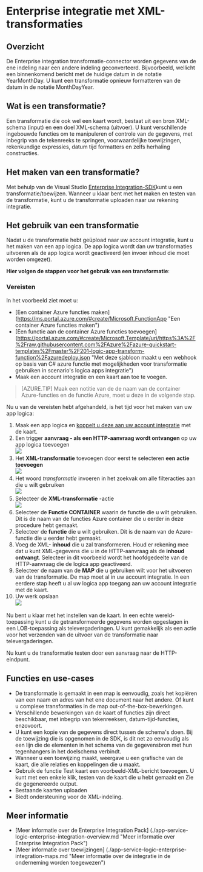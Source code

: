 <properties 
    pageTitle="Overzicht van Enterprise Integration Pack | Microsoft Azure App Service | Microsoft Azure" 
    description="Gebruik de functies van Enterprise Integration Pack business proces van integratie en scenario's met Microsoft Azure App-service inschakelen" 
    services="logic-apps" 
    documentationCenter=".net,nodejs,java"
    authors="msftman" 
    manager="erikre" 
    editor="cgronlun"/>

<tags 
    ms.service="logic-apps" 
    ms.workload="integration" 
    ms.tgt_pltfrm="na" 
    ms.devlang="na" 
    ms.topic="article" 
    ms.date="07/08/2016" 
    ms.author="deonhe"/>

# <a name="enterprise-integration-with-xml-transforms"></a>Enterprise integratie met XML-transformaties

## <a name="overview"></a>Overzicht
De Enterprise integration transformatie-connector worden gegevens van de ene indeling naar een andere indeling geconverteerd. Bijvoorbeeld, wellicht een binnenkomend bericht met de huidige datum in de notatie YearMonthDay. U kunt een transformatie opnieuw formatteren van de datum in de notatie MonthDayYear.

## <a name="what-does-a-transform-do"></a>Wat is een transformatie?
Een transformatie die ook wel een kaart wordt, bestaat uit een bron XML-schema (input) en een doel XML-schema (uitvoer). U kunt verschillende ingebouwde functies om te manipuleren of controle van de gegevens, met inbegrip van de tekenreeks te springen, voorwaardelijke toewijzingen, rekenkundige expressies, datum tijd formatters en zelfs herhaling constructies.

## <a name="how-to-create-a-transform"></a>Het maken van een transformatie?
Met behulp van de Visual Studio [Enterprise Integration-SDK](https://aka.ms/vsmapsandschemas)kunt u een transformatie/toewijzen. Wanneer u klaar bent met het maken en testen van de transformatie, kunt u de transformatie uploaden naar uw rekening integratie. 

## <a name="how-to-use-a-transform"></a>Het gebruik van een transformatie
Nadat u de transformatie hebt geüpload naar uw account integratie, kunt u het maken van een app logica. De app logica wordt dan uw transformaties uitvoeren als de app logica wordt geactiveerd (en invoer inhoud die moet worden omgezet).

**Hier volgen de stappen voor het gebruik van een transformatie**:

### <a name="prerequisites"></a>Vereisten 
In het voorbeeld ziet moet u:  

-  [Een container Azure functies maken] (https://ms.portal.azure.com/#create/Microsoft.FunctionApp "Een container Azure functies maken")  
-  [Een functie aan de container Azure functies toevoegen] (https://portal.azure.com/#create/Microsoft.Template/uri/https%3A%2F%2Fraw.githubusercontent.com%2FAzure%2Fazure-quickstart-templates%2Fmaster%2F201-logic-app-transform-function%2Fazuredeploy.json "Met deze sjabloon maakt u een webhook op basis van C# azure functie met mogelijkheden voor transformatie gebruiken in scenario's logica apps integratie")    
-  Maak een account integratie en een kaart aan toe te voegen.  

>[AZURE.TIP] Maak een notitie van de de naam van de container Azure-functies en de functie Azure, moet u deze in de volgende stap.  

Nu u van de vereisten hebt afgehandeld, is het tijd voor het maken van uw app logica:  

1. Maak een app logica en [koppelt u deze aan uw account integratie](./app-service-logic-enterprise-integration-accounts.md "meer een integratie-account aan een app logica te koppelen") met de kaart.
2. Een trigger **aanvraag - als een HTTP-aanvraag wordt ontvangen** op uw app logica toevoegen  
![](./media/app-service-logic-enterprise-integration-transforms/transform-1.png)    
3. Het **XML-transformatie** toevoegen door eerst te selecteren **een actie toevoegen**   
![](./media/app-service-logic-enterprise-integration-transforms/transform-2.png)   
4. Het woord *transformatie* invoeren in het zoekvak om alle filteracties aan die u wilt gebruiken  
![](./media/app-service-logic-enterprise-integration-transforms/transform-3.png)  
5. Selecteer de **XML-transformatie** -actie   
![](./media/app-service-logic-enterprise-integration-transforms/transform-4.png)  
6. Selecteer de **Functie CONTAINER** waarin de functie die u wilt gebruiken. Dit is de naam van de functies Azure container die u eerder in deze procedure hebt gemaakt.
7. Selecteer de **functie** die u wilt gebruiken. Dit is de naam van de Azure-functie die u eerder hebt gemaakt.
8. Voeg de XML- **inhoud** die u zal transformeren. Houd er rekening mee dat u kunt XML-gegevens die u in de HTTP-aanvraag als de **inhoud ontvangt**. Selecteer in dit voorbeeld wordt het hoofdgedeelte van de HTTP-aanvraag die de logica app geactiveerd.
9. Selecteer de naam van de **MAP** die u gebruiken wilt voor het uitvoeren van de transformatie. De map moet al in uw account integratie. In een eerdere stap heeft u al uw logica app toegang aan uw account integratie met de kaart.
10. Uw werk opslaan  
![](./media/app-service-logic-enterprise-integration-transforms/transform-5.png) 

Nu bent u klaar met het instellen van de kaart. In een echte wereld-toepassing kunt u de getransformeerde gegevens worden opgeslagen in een LOB-toepassing als televergaderingen. U kunt gemakkelijk als een actie voor het verzenden van de uitvoer van de transformatie naar televergaderingen. 

Nu kunt u de transformatie testen door een aanvraag naar de HTTP-eindpunt.  

## <a name="features-and-use-cases"></a>Functies en use-cases

- De transformatie is gemaakt in een map is eenvoudig, zoals het kopiëren van een naam en adres van het ene document naar het andere. Of kunt u complexe transformaties in de map out-of-the-box-bewerkingen.  
- Verschillende bewerkingen van de kaart of functies zijn direct beschikbaar, met inbegrip van tekenreeksen, datum-tijd-functies, enzovoort.  
- U kunt een kopie van de gegevens direct tussen de schema's doen. Bij de toewijzing die is opgenomen in de SDK, is dit net zo eenvoudig als een lijn die de elementen in het schema van de gegevensbron met hun tegenhangers in het doelschema verbindt.  
- Wanneer u een toewijzing maakt, weergave u een grafische van de kaart, die alle relaties en koppelingen die u maakt.
- Gebruik de functie Test kaart een voorbeeld-XML-bericht toevoegen. U kunt met een enkele klik, testen van de kaart die u hebt gemaakt en Zie de gegenereerde output.  
- Bestaande kaarten uploaden  
- Biedt ondersteuning voor de XML-indeling.


## <a name="learn-more"></a>Meer informatie
- [Meer informatie over de Enterprise Integration Pack] (./app-service-logic-enterprise-integration-overview.md "Meer informatie over Enterprise Integration Pack")  
- [Meer informatie over toewijzingen] (./app-service-logic-enterprise-integration-maps.md "Meer informatie over de integratie in de onderneming worden toegewezen")  
 